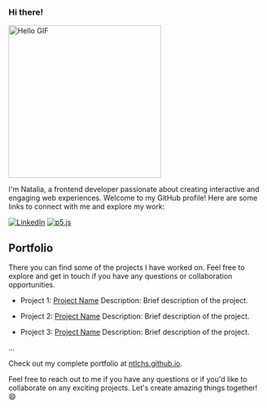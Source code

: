 ### Hi there!

<img src="https://i.giphy.com/media/C6dOohpMt6PjcBVOgw/giphy.webp" alt="Hello GIF" width="300" />

I'm Natalia, a frontend developer passionate about creating interactive and engaging web experiences. Welcome to my GitHub profile! Here are some links to connect with me and explore my work:

[![LinkedIn](https://img.shields.io/badge/linkedin-%230077B5.svg?style=for-the-badge&logo=linkedin&logoColor=white)](https://www.linkedin.com/in/nataliachies/)
[![p5.js](https://img.shields.io/badge/p5.js-ED225D?style=for-the-badge&logo=p5.js&logoColor=FFFFFF)](https://openprocessing.org/user/210757)


## Portfolio

There you can find some of the projects I have worked on. Feel free to explore and get in touch if you have any questions or collaboration opportunities.

- Project 1: [Project Name](https://ntlchs.github.io/project1)
  Description: Brief description of the project.

- Project 2: [Project Name](https://ntlchs.github.io/project2)
  Description: Brief description of the project.

- Project 3: [Project Name](https://ntlchs.github.io/project3)
  Description: Brief description of the project.

...

Check out my complete portfolio at [ntlchs.github.io](https://ntlchs.github.io).



Feel free to reach out to me if you have any questions or if you'd like to collaborate on any exciting projects. Let's create amazing things together! 😄
